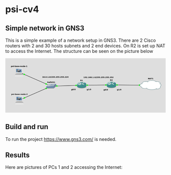 # psi-cv4

## Simple network in GNS3

This is a simple example of a network setup in GNS3. There are 2 Cisco routers with 2 and 30 hosts subnets and 2 end devices. On R2 is set up NAT to access the Internet. The structure can be seen on the picture below

![struct](img/struct.PNG)


## Build and run

To run the project https://www.gns3.com/ is needed.

## Results

Here are pictures of PCs 1 and 2 accessing the Internet:
